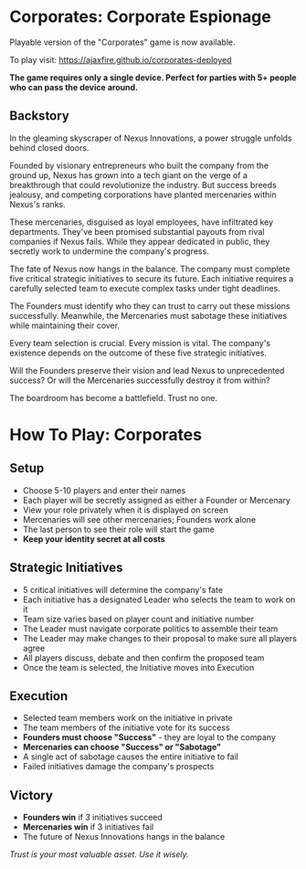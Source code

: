 # Corporates: Corporate Espionage

Playable version of the "Corporates" game is now available.

To play visit: https://ajaxfire.github.io/corporates-deployed

**The game requires only a single device. Perfect for parties with 5+ people who can pass the device around.**

## Backstory

In the gleaming skyscraper of Nexus Innovations, a power struggle unfolds behind closed doors. 

Founded by visionary entrepreneurs who built the company from the ground up, Nexus has grown into a tech giant on the verge of a breakthrough that could revolutionize the industry. But success breeds jealousy, and competing corporations have planted mercenaries within Nexus's ranks.

These mercenaries, disguised as loyal employees, have infiltrated key departments. They've been promised substantial payouts from rival companies if Nexus fails. While they appear dedicated in public, they secretly work to undermine the company's progress.

The fate of Nexus now hangs in the balance. The company must complete five critical strategic initiatives to secure its future. Each initiative requires a carefully selected team to execute complex tasks under tight deadlines.

The Founders must identify who they can trust to carry out these missions successfully. Meanwhile, the Mercenaries must sabotage these initiatives while maintaining their cover.

Every team selection is crucial. Every mission is vital. The company's existence depends on the outcome of these five strategic initiatives.

Will the Founders preserve their vision and lead Nexus to unprecedented success? Or will the Mercenaries successfully destroy it from within?

The boardroom has become a battlefield. Trust no one.

# How To Play: Corporates

## Setup
* Choose 5-10 players and enter their names
* Each player will be secretly assigned as either a Founder or Mercenary
* View your role privately when it is displayed on screen
* Mercenaries will see other mercenaries; Founders work alone
* The last person to see their role will start the game
* **Keep your identity secret at all costs**

## Strategic Initiatives
* 5 critical initiatives will determine the company's fate
* Each initiative has a designated Leader who selects the team to work on it
* Team size varies based on player count and initiative number
* The Leader must navigate corporate politics to assemble their team
* The Leader may make changes to their proposal to make sure all players agree
* All players discuss, debate and then confirm the proposed team
* Once the team is selected, the Initiative moves into Execution

## Execution
* Selected team members work on the initiative in private
* The team members of the initiative vote for its success
* **Founders must choose "Success"** - they are loyal to the company
* **Mercenaries can choose "Success" or "Sabotage"**
* A single act of sabotage causes the entire initiative to fail
* Failed initiatives damage the company's prospects

## Victory
* **Founders win** if 3 initiatives succeed
* **Mercenaries win** if 3 initiatives fail
* The future of Nexus Innovations hangs in the balance

*Trust is your most valuable asset. Use it wisely.*